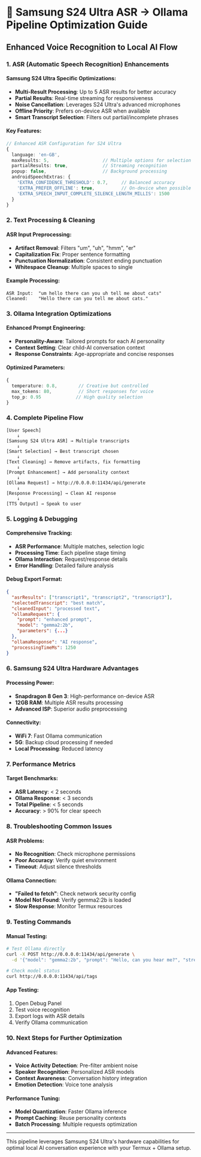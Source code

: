 # 🎤 Samsung S24 Ultra ASR → Ollama Pipeline Optimization Guide

## Enhanced Voice Recognition to Local AI Flow

### **1. ASR (Automatic Speech Recognition) Enhancements**

#### Samsung S24 Ultra Specific Optimizations:
- **Multi-Result Processing**: Up to 5 ASR results for better accuracy
- **Partial Results**: Real-time streaming for responsiveness  
- **Noise Cancellation**: Leverages S24 Ultra's advanced microphones
- **Offline Priority**: Prefers on-device ASR when available
- **Smart Transcript Selection**: Filters out partial/incomplete phrases

#### Key Features:
```typescript
// Enhanced ASR Configuration for S24 Ultra
{
  language: 'en-GB',
  maxResults: 5,                    // Multiple options for selection
  partialResults: true,             // Streaming recognition
  popup: false,                     // Background processing
  androidSpeechExtras: {
    'EXTRA_CONFIDENCE_THRESHOLD': 0.7,     // Balanced accuracy
    'EXTRA_PREFER_OFFLINE': true,          // On-device when possible
    'EXTRA_SPEECH_INPUT_COMPLETE_SILENCE_LENGTH_MILLIS': 1500
  }
}
```

### **2. Text Processing & Cleaning**

#### ASR Input Preprocessing:
- **Artifact Removal**: Filters "um", "uh", "hmm", "er"
- **Capitalization Fix**: Proper sentence formatting
- **Punctuation Normalization**: Consistent ending punctuation
- **Whitespace Cleanup**: Multiple spaces to single

#### Example Processing:
```
ASR Input:  "um hello there can you uh tell me about cats"
Cleaned:    "Hello there can you tell me about cats."
```

### **3. Ollama Integration Optimizations**

#### Enhanced Prompt Engineering:
- **Personality-Aware**: Tailored prompts for each AI personality
- **Context Setting**: Clear child-AI conversation context
- **Response Constraints**: Age-appropriate and concise responses

#### Optimized Parameters:
```typescript
{
  temperature: 0.8,        // Creative but controlled
  max_tokens: 80,          // Short responses for voice
  top_p: 0.95             // High quality selection
}
```

### **4. Complete Pipeline Flow**

```
[User Speech] 
    ↓
[Samsung S24 Ultra ASR] → Multiple transcripts
    ↓
[Smart Selection] → Best transcript chosen
    ↓
[Text Cleaning] → Remove artifacts, fix formatting
    ↓
[Prompt Enhancement] → Add personality context
    ↓
[Ollama Request] → http://0.0.0.0:11434/api/generate
    ↓
[Response Processing] → Clean AI response
    ↓
[TTS Output] → Speak to user
```

### **5. Logging & Debugging**

#### Comprehensive Tracking:
- **ASR Performance**: Multiple matches, selection logic
- **Processing Time**: Each pipeline stage timing
- **Ollama Interaction**: Request/response details
- **Error Handling**: Detailed failure analysis

#### Debug Export Format:
```json
{
  "asrResults": ["transcript1", "transcript2", "transcript3"],
  "selectedTranscript": "best match",
  "cleanedInput": "processed text",
  "ollamaRequest": {
    "prompt": "enhanced prompt",
    "model": "gemma2:2b",
    "parameters": {...}
  },
  "ollamaResponse": "AI response",
  "processingTimeMs": 1250
}
```

### **6. Samsung S24 Ultra Hardware Advantages**

#### Processing Power:
- **Snapdragon 8 Gen 3**: High-performance on-device ASR
- **12GB RAM**: Multiple ASR results processing
- **Advanced ISP**: Superior audio preprocessing

#### Connectivity:
- **WiFi 7**: Fast Ollama communication
- **5G**: Backup cloud processing if needed
- **Local Processing**: Reduced latency

### **7. Performance Metrics**

#### Target Benchmarks:
- **ASR Latency**: < 2 seconds
- **Ollama Response**: < 3 seconds  
- **Total Pipeline**: < 5 seconds
- **Accuracy**: > 90% for clear speech

### **8. Troubleshooting Common Issues**

#### ASR Problems:
- **No Recognition**: Check microphone permissions
- **Poor Accuracy**: Verify quiet environment
- **Timeout**: Adjust silence thresholds

#### Ollama Connection:
- **"Failed to fetch"**: Check network security config
- **Model Not Found**: Verify gemma2:2b is loaded
- **Slow Response**: Monitor Termux resources

### **9. Testing Commands**

#### Manual Testing:
```bash
# Test Ollama directly
curl -X POST http://0.0.0.0:11434/api/generate \
  -d '{"model": "gemma2:2b", "prompt": "Hello, can you hear me?", "stream": false}'

# Check model status
curl http://0.0.0.0:11434/api/tags
```

#### App Testing:
1. Open Debug Panel
2. Test voice recognition
3. Export logs with ASR details
4. Verify Ollama communication

### **10. Next Steps for Further Optimization**

#### Advanced Features:
- **Voice Activity Detection**: Pre-filter ambient noise
- **Speaker Recognition**: Personalized ASR models
- **Context Awareness**: Conversation history integration
- **Emotion Detection**: Voice tone analysis

#### Performance Tuning:
- **Model Quantization**: Faster Ollama inference
- **Prompt Caching**: Reuse personality contexts
- **Batch Processing**: Multiple requests optimization

---

This pipeline leverages Samsung S24 Ultra's hardware capabilities for optimal local AI conversation experience with your Termux + Ollama setup.
